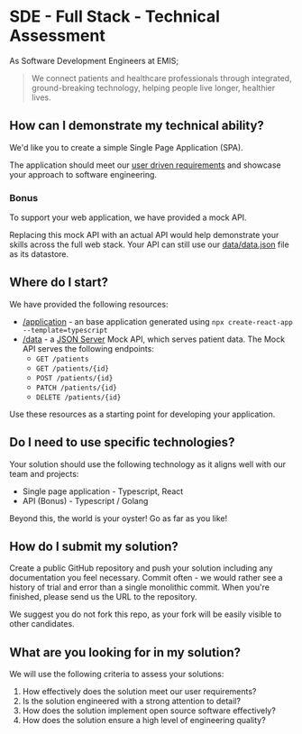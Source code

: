 # SDE - Full Stack - Technical Assessment

As Software Development Engineers at EMIS;

> We connect patients and healthcare professionals through integrated, ground-breaking technology, helping people live longer, healthier lives.

## How can I demonstrate my technical ability?

We'd like you to create a simple Single Page Application (SPA).

The application should meet our [user driven requirements](/requirements/) and showcase your approach to software engineering.

### Bonus

To support your web application, we have provided a mock API.

Replacing this mock API with an actual API would help demonstrate your skills across the full web stack. Your API can still use our [data/data.json](data/data.json) file as its datastore.

## Where do I start?

We have provided the following resources:

- [/application](./application) - an base application generated using `npx create-react-app --template=typescript`
- [/data](/data) - a [JSON Server](https://github.com/typicode/json-server) Mock API, which serves patient data. The Mock API serves the following endpoints:
  - `GET /patients`
  - `GET /patients/{id}`
  - `POST /patients/{id}`
  - `PATCH /patients/{id}`
  - `DELETE /patients/{id}`

Use these resources as a starting point for developing your application.

## Do I need to use specific technologies?

Your solution should use the following technology as it aligns well with our team and projects:

- Single page application - Typescript, React
- API (Bonus) - Typescript / Golang

Beyond this, the world is your oyster! Go as far as you like!

## How do I submit my solution?

Create a public GitHub repository and push your solution including any documentation you feel necessary. Commit often - we would rather see a history of trial and error than a single monolithic commit. When you're finished, please send us the URL to the repository.

We suggest you do not fork this repo, as your fork will be easily visible to other candidates.

## What are you looking for in my solution?

We will use the following criteria to assess your solutions:

1. How effectively does the solution meet our user requirements?
2. Is the solution engineered with a strong attention to detail?
3. How does the solution implement open source software effectively?
4. How does the solution ensure a high level of engineering quality?
